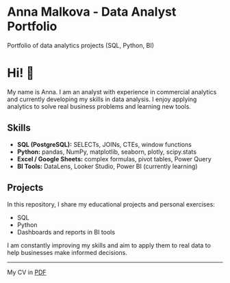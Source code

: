 # Anna Malkova - Data Analyst Portfolio
Portfolio of data analytics projects (SQL, Python, BI)
# Hi! 👋

My name is Anna. I am an analyst with experience in commercial analytics and currently developing my skills in data analysis. I enjoy applying analytics to solve real business problems and learning new tools.

## Skills
- **SQL (PostgreSQL):** SELECTs, JOINs, CTEs, window functions  
- **Python:** pandas, NumPy, matplotlib, seaborn, plotly, scipy.stats  
- **Excel / Google Sheets:** complex formulas, pivot tables, Power Query  
- **BI Tools:** DataLens, Looker Studio, Power BI (currently learning)  

## Projects
In this repository, I share my educational projects and personal exercises:   
- SQL
- Python
- Dashboards and reports in BI tools

I am constantly improving my skills and aim to apply them to real data to help businesses make informed decisions.

---
My CV in [PDF](Anna_Malkova_CV.pdf)

